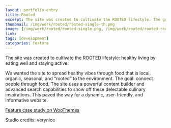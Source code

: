 ```yaml
---
layout: portfolio_entry
title: Rooted
excerpt: The site was created to cultivate the ROOTED lifestyle. The goal: connect people through food. The site uses a powerful content builder and advanced search to show off these delectable culinary inspirations. This paved the way for a dynamic, user-friendly, and informative website.
thumbnail: /img/work/rooted/rooted-single-th.png
image: [/img/work/rooted/rooted-single.png, /img/work/rooted/rooted-recipes-all.png, /img/work/rooted/rooted-challenge.png]
link: 
tags: [development]
categories: feature
---
```


The site was created to cultivate the ROOTED lifestyle: healthy living by eating well and staying active. 

We wanted the site to spread healthy vibes through food that is local, organic, seasonal, and “rooted” to the environment. The goal: connect people through food. The site uses a powerful content builder and advanced search capabilities to show off these delectable culinary inspirations. This paved the way for a dynamic, user-friendly, and informative website.

[Feature case study on WooThemes](http://www.woothemes.com/2012/04/case-study-rooted/)

Studio credits: verynice